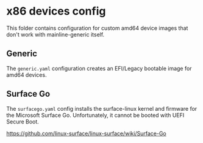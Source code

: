 # x86 devices config

This folder contains configuration for custom amd64 device images that don't work with mainline-generic itself.

## Generic

The `generic.yaml` configuration creates an EFI/Legacy bootable image for amd64 devices.

## Surface Go

The `surfacego.yaml` config installs the surface-linux kernel and firmware for the Microsoft Surface Go. Unfortunately, it cannot be booted with UEFI Secure Boot.

https://github.com/linux-surface/linux-surface/wiki/Surface-Go
